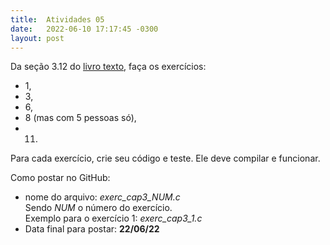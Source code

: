```yaml
---
title:  Atividades 05
date:   2022-06-10 17:17:45 -0300
layout: post
---
```


Da seção 3.12 do [livro texto](https://drive.google.com/file/d/12pJXzerYzzJrkV_CLCAUX0K6ucX7EI51/view?usp=sharing), faça os exercícios:
* 1,
* 3,
* 6,
* 8 (mas com 5 pessoas só),
* 11.

Para cada exercício, crie seu código e teste. Ele deve compilar e funcionar.

Como postar no GitHub:
* nome do arquivo: *exerc_cap3_NUM.c*
  <br>Sendo *NUM* o número do exercício.
  <br>Exemplo para o exercício 1: *exerc_cap3_1.c*
* Data final para postar: **22/06/22**
